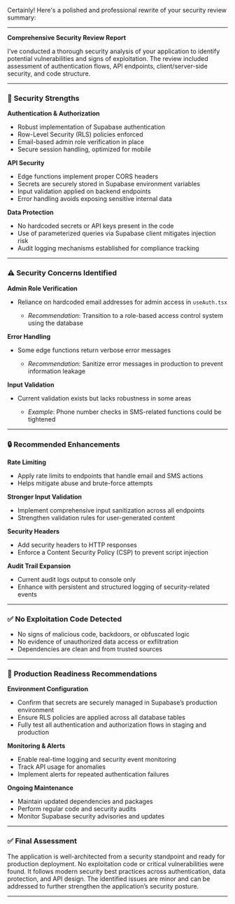 Certainly! Here's a polished and professional rewrite of your security review summary:

---

**Comprehensive Security Review Report**

I’ve conducted a thorough security analysis of your application to identify potential vulnerabilities and signs of exploitation. The review included assessment of authentication flows, API endpoints, client/server-side security, and code structure.

---

### 🔐 **Security Strengths**

**Authentication & Authorization**

* Robust implementation of Supabase authentication
* Row-Level Security (RLS) policies enforced
* Email-based admin role verification in place
* Secure session handling, optimized for mobile

**API Security**

* Edge functions implement proper CORS headers
* Secrets are securely stored in Supabase environment variables
* Input validation applied on backend endpoints
* Error handling avoids exposing sensitive internal data

**Data Protection**

* No hardcoded secrets or API keys present in the code
* Use of parameterized queries via Supabase client mitigates injection risk
* Audit logging mechanisms established for compliance tracking

---

### ⚠️ **Security Concerns Identified**

**Admin Role Verification**

* Reliance on hardcoded email addresses for admin access in `useAuth.tsx`

  * *Recommendation*: Transition to a role-based access control system using the database

**Error Handling**

* Some edge functions return verbose error messages

  * *Recommendation*: Sanitize error messages in production to prevent information leakage

**Input Validation**

* Current validation exists but lacks robustness in some areas

  * *Example*: Phone number checks in SMS-related functions could be tightened

---

### 🔒 **Recommended Enhancements**

**Rate Limiting**

* Apply rate limits to endpoints that handle email and SMS actions
* Helps mitigate abuse and brute-force attempts

**Stronger Input Validation**

* Implement comprehensive input sanitization across all endpoints
* Strengthen validation rules for user-generated content

**Security Headers**

* Add security headers to HTTP responses
* Enforce a Content Security Policy (CSP) to prevent script injection

**Audit Trail Expansion**

* Current audit logs output to console only
* Enhance with persistent and structured logging of security-related events

---

### ✅ **No Exploitation Code Detected**

* No signs of malicious code, backdoors, or obfuscated logic
* No evidence of unauthorized data access or exfiltration
* Dependencies are clean and from trusted sources

---

### 🚀 **Production Readiness Recommendations**

**Environment Configuration**

* Confirm that secrets are securely managed in Supabase’s production environment
* Ensure RLS policies are applied across all database tables
* Fully test all authentication and authorization flows in staging and production

**Monitoring & Alerts**

* Enable real-time logging and security event monitoring
* Track API usage for anomalies
* Implement alerts for repeated authentication failures

**Ongoing Maintenance**

* Maintain updated dependencies and packages
* Perform regular code and security audits
* Monitor Supabase security advisories and updates

---

### ✅ **Final Assessment**

The application is well-architected from a security standpoint and ready for production deployment. No exploitation code or critical vulnerabilities were found. It follows modern security best practices across authentication, data protection, and API design. The identified issues are minor and can be addressed to further strengthen the application’s security posture.

---


